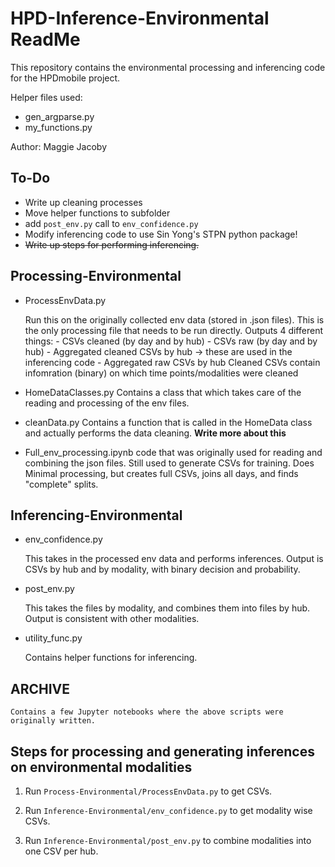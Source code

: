 # HPD-Inference-Environmental ReadMe

This repository contains the environmental processing and inferencing code for the HPDmobile project.

Helper files used: 
- gen_argparse.py
- my_functions.py

Author: Maggie Jacoby


## To-Do
- Write up cleaning processes
- Move helper functions to subfolder
- add `post_env.py` call to `env_confidence.py`
- Modify inferencing code to use Sin Yong's STPN python package! 
- ~~Write up steps for performing inferencing.~~

## Processing-Environmental
- ProcessEnvData.py
    
    Run this on the originally collected env data (stored in .json files). This is the only processing file that needs to be run directly.  Outputs 4 different things:
        - CSVs cleaned (by day and by hub)
        - CSVs raw (by day and by hub)
        - Aggregated cleaned CSVs by hub -> these are used in the inferencing code
        - Aggregated raw CSVs by hub
    Cleaned CSVs contain infomration (binary) on which time points/modalities were cleaned

- HomeDataClasses.py
    Contains a class that which takes care of the reading and processing of the env files.

- cleanData.py
    Contains a function that is called in the HomeData class and actually performs the data cleaning. **Write more about this**

- Full_env_processing.ipynb
    code that was originally used for reading and combining the json files. Still used to generate CSVs for training. Does Minimal processing, but creates full CSVs, joins all days, and finds "complete" splits. 

## Inferencing-Environmental
- env_confidence.py

    This takes in the processed env data and performs inferences. Output is CSVs by hub and by modality, with binary decision and probability.

- post_env.py
    
    This takes the files by modality, and combines them into files by hub. Output is consistent with other modalities. 

- utility_func.py

    Contains helper functions for inferencing. 


## ARCHIVE
    Contains a few Jupyter notebooks where the above scripts were originally written. 

## Steps for processing and generating inferences on environmental modalities 
1. Run `Process-Environmental/ProcessEnvData.py` to get CSVs.

2. Run `Inference-Environmental/env_confidence.py` to get modality wise CSVs.

3. Run `Inference-Environmental/post_env.py` to combine modalities into one CSV per hub.